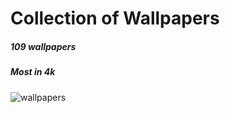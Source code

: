 # Collection of Wallpapers 
##### 109 wallpapers
##### Most in 4k

![wallpapers](resources/Preview.png)
